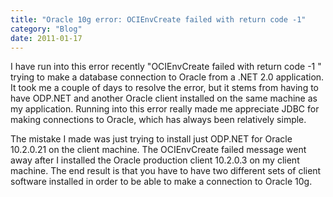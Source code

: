 ```yaml
---
title: "Oracle 10g error: OCIEnvCreate failed with return code -1"
category: "Blog"
date: 2011-01-17
---
```



I have run into this error recently "OCIEnvCreate failed with return code -1 " trying to make a database connection to Oracle from a .NET 2.0 application. It took me a couple of days to resolve the error, but it stems from having to have ODP.NET and another Oracle client installed on the same machine as my application. Running into this error really made me appreciate JDBC for making connections to Oracle, which has always been relatively simple.

The mistake I made was just trying to install just ODP.NET for Oracle 10.2.0.21 on the client machine. The OCIEnvCreate failed message went away after I installed the Oracle production client 10.2.0.3 on my client machine. The end result is that you have to have two different sets of client software installed in order to be able to make a connection to Oracle 10g.